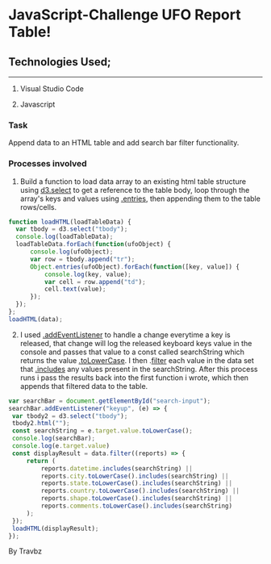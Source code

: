 # JavaScript-Challenge UFO Report Table!



## Technologies Used;
---------------------

1. Visual Studio Code

2. Javascript

### Task
Append data to an HTML table and add search bar filter functionality. 
### Processes involved

1. Build a function to load data array to an existing html table structure using [d3.select](https://www.geeksforgeeks.org/d3-js-d3-select-function/) to get a reference to the table body, loop through the array's keys and values using [.entries](https://developer.mozilla.org/en-US/docs/Web/JavaScript/Reference/Global_Objects/Array/entries), then appending them to the table rows/cells.
```javascript
function loadHTML(loadTableData) {
  var tbody = d3.select("tbody");
  console.log(loadTableData);
  loadTableData.forEach(function(ufoObject) {
      console.log(ufoObject);
      var row = tbody.append("tr");
      Object.entries(ufoObject).forEach(function([key, value]) {
          console.log(key, value);
          var cell = row.append("td");
          cell.text(value);
      });
  });
};
loadHTML(data);
```
2. I used [.addEventListener](https://developer.mozilla.org/en-US/docs/Web/API/EventTarget/addEventListener) to handle a change everytime a key is released, that change will log the released keyboard keys value in the console and passes that value to a const called searchString which returns the value [.toLowerCase](https://developer.mozilla.org/en-US/docs/Web/JavaScript/Reference/Global_Objects/String/toLowerCase). I then .[filter](https://developer.mozilla.org/en-US/docs/Web/JavaScript/Reference/Global_Objects/String/toLowerCase) each value in the data set that [.includes](https://developer.mozilla.org/en-US/docs/Web/JavaScript/Reference/Global_Objects/Array/includes) any values present in the searchString. After this process runs i pass the results back into the first function i wrote, which then appends that filtered data to the table.
 ```javascript
var searchBar = document.getElementById("search-input");
searchBar.addEventListener("keyup", (e) => {
  var tbody2 = d3.select("tbody");
  tbody2.html("");
  const searchString = e.target.value.toLowerCase();
  console.log(searchBar);
  console.log(e.target.value)
  const displayResult = data.filter((reports) => {
      return (
          reports.datetime.includes(searchString) ||
          reports.city.toLowerCase().includes(searchString) ||
          reports.state.toLowerCase().includes(searchString) ||
          reports.country.toLowerCase().includes(searchString) ||
          reports.shape.toLowerCase().includes(searchString) ||
          reports.comments.toLowerCase().includes(searchString)
      );
  });
  loadHTML(displayResult);
});
```
By Travbz
